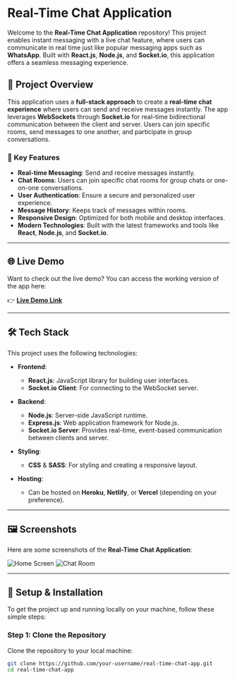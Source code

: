 # Real-Time Chat Application

Welcome to the **Real-Time Chat Application** repository! This project enables instant messaging with a live chat feature, where users can communicate in real time just like popular messaging apps such as **WhatsApp**. Built with **React.js**, **Node.js**, and **Socket.io**, this application offers a seamless messaging experience.

## 🎯 Project Overview

This application uses a **full-stack approach** to create a **real-time chat experience** where users can send and receive messages instantly. The app leverages **WebSockets** through **Socket.io** for real-time bidirectional communication between the client and server. Users can join specific rooms, send messages to one another, and participate in group conversations.

### 🚀 Key Features
- **Real-time Messaging**: Send and receive messages instantly.
- **Chat Rooms**: Users can join specific chat rooms for group chats or one-on-one conversations.
- **User Authentication**: Ensure a secure and personalized user experience.
- **Message History**: Keeps track of messages within rooms.
- **Responsive Design**: Optimized for both mobile and desktop interfaces.
- **Modern Technologies**: Built with the latest frameworks and tools like **React**, **Node.js**, and **Socket.io**.

---

## 🌐 Live Demo

Want to check out the live demo? You can access the working version of the app here:

👉 **[Live Demo Link](https://your-demo-link.com)**

---

## 🛠️ Tech Stack

This project uses the following technologies:

- **Frontend**: 
  - **React.js**: JavaScript library for building user interfaces.
  - **Socket.io Client**: For connecting to the WebSocket server.
  
- **Backend**:
  - **Node.js**: Server-side JavaScript runtime.
  - **Express.js**: Web application framework for Node.js.
  - **Socket.io Server**: Provides real-time, event-based communication between clients and server.

- **Styling**:
  - **CSS** & **SASS**: For styling and creating a responsive layout.
  
- **Hosting**: 
  - Can be hosted on **Heroku**, **Netlify**, or **Vercel** (depending on your preference).

---

## 🖼️ Screenshots

Here are some screenshots of the **Real-Time Chat Application**:

![Home Screen](https://via.placeholder.com/1200x800.png?text=Chat+App+Home+Screen)
![Chat Room](https://via.placeholder.com/1200x800.png?text=Chat+Room+Screen)

---

## 🔧 Setup & Installation

To get the project up and running locally on your machine, follow these simple steps:

### Step 1: Clone the Repository
Clone the repository to your local machine:

```bash
git clone https://github.com/your-username/real-time-chat-app.git
cd real-time-chat-app
